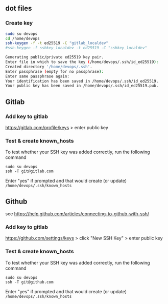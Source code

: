 ## dot files


### Create key

```bash
sudo su devops
cd /home/devops
ssh-keygen -f -t ed25519 -C "gitlab_localdev"
#ssh-keygen -f sshkey_localdev -t ed25519 -C "sshkey_localdev"

Generating public/private ed25519 key pair.
Enter file in which to save the key (/home/devops/.ssh/id_ed25519):
Created directory '/home/devops/.ssh'.
Enter passphrase (empty for no passphrase):
Enter same passphrase again:
Your identification has been saved in /home/devops/.ssh/id_ed25519.
Your public key has been saved in /home/devops/.ssh/id_ed25519.pub.
```

## Gitlab

### Add key to gitlab

https://gitlab.com/profile/keys > enter public key



### Test & create known_hosts

To test whether your SSH key was added correctly, run the following command

```
sudo su devops
ssh -T git@gitlab.com
```

Enter "yes" if prompted and that would create (or update) `/home/devops/.ssh/known_hosts`


## Github

see https://help.github.com/articles/connecting-to-github-with-ssh/

### Add key to gitlab

https://github.com/settings/keys > click "New SSH Key" > enter public key


### Test & create known_hosts

To test whether your SSH key was added correctly, run the following command

```
sudo su devops
ssh -T git@github.com
```

Enter "yes" if prompted and that would create (or update) `/home/devops/.ssh/known_hosts`


